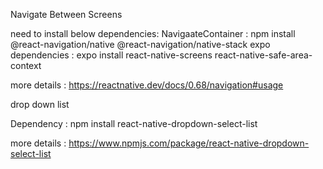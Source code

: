 Navigate Between Screens

need to install below dependencies:
NavigaateContainer : npm install @react-navigation/native @react-navigation/native-stack
expo dependencies : expo install react-native-screens react-native-safe-area-context

more details : https://reactnative.dev/docs/0.68/navigation#usage

drop down list

Dependency : npm install react-native-dropdown-select-list

more details : https://www.npmjs.com/package/react-native-dropdown-select-list